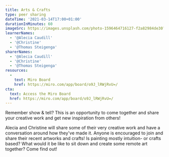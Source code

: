 ```yaml
---
title: Arts & Crafts
type: peer sharing
dateTime: '2021-03-14T17:00+01:00'
durationInMinutes: 60
imageSrc: https://images.unsplash.com/photo-1596464716127-f2a82984de30?ixid=MXwxMjA3fDB8MHxwaG90by1wYWdlfHx8fGVufDB8fHw%3D&ixlib=rb-1.2.1&auto=format&fit=crop&w=1950&q=80
learnerNames:
  - '@Alecia Caudill'
  - '@Christine'
  - '@Thomas Steigenga'
sharerNames: 
  - '@Alecia Caudill'
  - '@Christine'
  - '@Thomas Steigenga'
resources:
  -
    text: Miro Board
    href: https://miro.com/app/board/o9J_lRWjRvU=/
cta:
  text: Access the Miro Board
  href: https://miro.com/app/board/o9J_lRWjRvU=/
---
```

Remember show & tell? This is an opportunity to come together and share your creative work and get new inspiration from others!
<!--more-->
Alecia and Christine will share some of their very creative work and have a conversation around how they've made it. Anyone is encouraged to join and share their recent artworks and crafts! Is painting mostly intuition- or crafts based? What would it be like to sit down and create some remote art together? Come find out!
